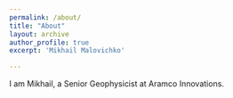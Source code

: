 ```yaml
---
permalink: /about/
title: "About"
layout: archive
author_profile: true
excerpt: 'Mikhail Malovichko'

---
```


I am Mikhail, a Senior Geophysicist at Aramco Innovations.

